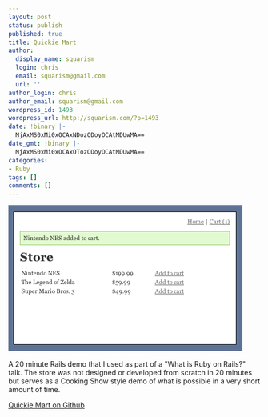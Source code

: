 ```yaml
---
layout: post
status: publish
published: true
title: Quickie Mart
author:
  display_name: squarism
  login: chris
  email: squarism@gmail.com
  url: ''
author_login: chris
author_email: squarism@gmail.com
wordpress_id: 1493
wordpress_url: http://squarism.com/?p=1493
date: !binary |-
  MjAxMS0xMi0xOCAxNDozODoyOCAtMDUwMA==
date_gmt: !binary |-
  MjAxMS0xMi0xOCAxOTozODoyOCAtMDUwMA==
categories:
- Ruby
tags: []
comments: []
---
```

![](/uploads/2011/12/quickie_mart.png "quickie_mart")

A 20 minute Rails demo that I used as part of a "What is Ruby on Rails?" talk.  The store was not designed or developed from scratch in 20 minutes but serves as a Cooking Show style demo of what is possible in a very short amount of time.

[Quickie Mart on Github](https://github.com/squarism/quickie_mart "Quickie Mart on Github")
